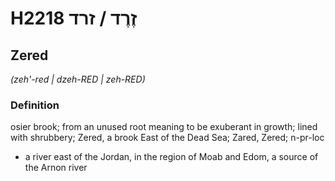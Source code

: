 # H2218 זֶרֶד / זרד

## Zered

_(zeh'-red | dzeh-RED | zeh-RED)_

### Definition

osier brook; from an unused root meaning to be exuberant in growth; lined with shrubbery; Zered, a brook East of the Dead Sea; Zared, Zered; n-pr-loc

- a river east of the Jordan, in the region of Moab and Edom, a source of the Arnon river
